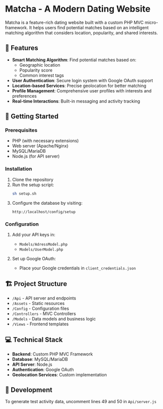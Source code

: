 # Matcha - A Modern Dating Website

Matcha is a feature-rich dating website built with a custom PHP MVC micro-framework. It helps users find potential matches based on an intelligent matching algorithm that considers location, popularity, and shared interests.

## 🌟 Features

- **Smart Matching Algorithm**: Find potential matches based on:
  - Geographic location
  - Popularity score
  - Common interest tags
- **User Authentication**: Secure login system with Google OAuth support
- **Location-based Services**: Precise geolocation for better matching
- **Profile Management**: Comprehensive user profiles with interests and preferences
- **Real-time Interactions**: Built-in messaging and activity tracking

## 🚀 Getting Started

### Prerequisites

- PHP (with necessary extensions)
- Web server (Apache/Nginx)
- MySQL/MariaDB
- Node.js (for API server)

### Installation

1. Clone the repository
2. Run the setup script:
   ```bash
   sh setup.sh
   ```
3. Configure the database by visiting:
   ```
   http://localhost/config/setup
   ```

### Configuration

1. Add your API keys in:
   - `Models/AdressModel.php`
   - `Models/UserModel.php`

2. Set up Google OAuth:
   - Place your Google credentials in `client_credentials.json`

## 🏗️ Project Structure

- `/Api` - API server and endpoints
- `/Assets` - Static resources
- `/Config` - Configuration files
- `/Controllers` - MVC Controllers
- `/Models` - Data models and business logic
- `/Views` - Frontend templates

## 💻 Technical Stack

- **Backend**: Custom PHP MVC Framework
- **Database**: MySQL/MariaDB
- **API Server**: Node.js
- **Authentication**: Google OAuth
- **Geolocation Services**: Custom implementation

## 🔧 Development

To generate test activity data, uncomment lines 49 and 50 in `Api/server.js`
